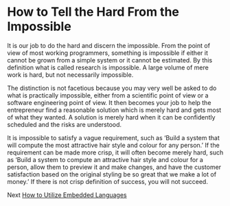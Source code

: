 # How to Tell the Hard From the Impossible

It is our job to do the hard and discern the impossible. From the point of view of most working programmers, something is impossible if either it cannot be grown from a simple system or it cannot be estimated. By this definition what is called research is impossible. A large volume of mere work is hard, but not necessarily impossible.

The distinction is not facetious because you may very well be asked to do what is practically impossible, either from a scientific point of view or a software engineering point of view. It then becomes your job to help the entrepreneur find a reasonable solution which is merely hard and gets most of what they wanted. A solution is merely hard when it can be confidently scheduled and the risks are understood.

It is impossible to satisfy a vague requirement, such as ‘Build a system that will compute the most attractive hair style and colour for any person.’ If the requirement can be made more crisp, it will often become merely hard, such as ‘Build a system to compute an attractive hair style and colour for a person, allow them to preview it and make changes, and have the customer satisfaction based on the original styling be so great that we make a lot of money.’ If there is not crisp definition of success, you will not succeed.

Next [How to Utilize Embedded Languages](02-How-to-Utilize-Embedded-Languages.md)